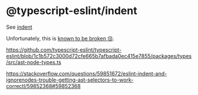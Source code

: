 @typescript-eslint/indent
=========================
See [indent](../eslint/indent.md)

Unfortunately, this is [known to be broken 😢](https://github.com/typescript-eslint/typescript-eslint/issues/1824).

https://github.com/typescript-eslint/typescript-eslint/blob/1c1b572c3000d72cfe665b7afbada0ec415e7855/packages/types/src/ast-node-types.ts

https://stackoverflow.com/questions/59851672/eslint-indent-and-ignorenodes-trouble-getting-ast-selectors-to-work-correctl/59852368#59852368
